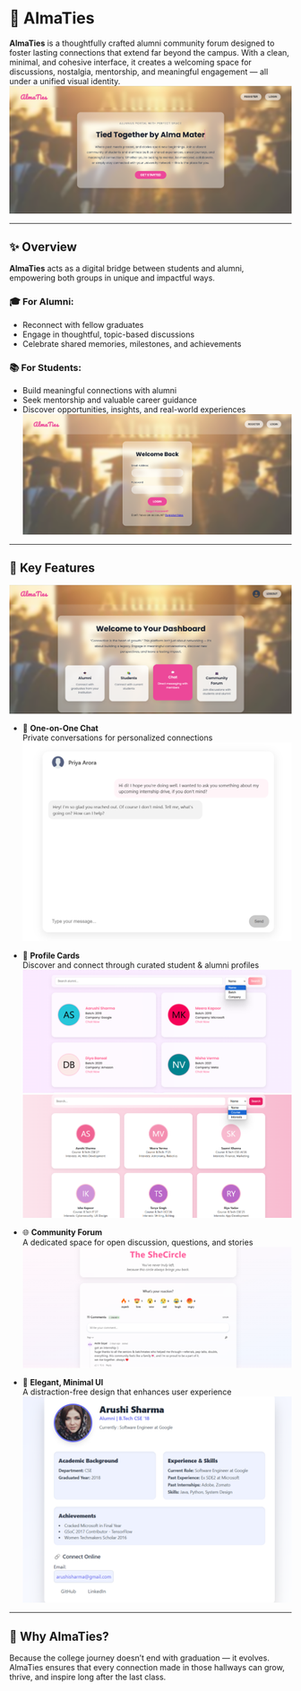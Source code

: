 # 🌟 AlmaTies

**AlmaTies** is a thoughtfully crafted alumni community forum designed to foster lasting connections that extend far beyond the campus. With a clean, minimal, and cohesive interface, it creates a welcoming space for discussions, nostalgia, mentorship, and meaningful engagement — all under a unified visual identity.
![Homepage](./images/homePage.png)

---

## ✨ Overview

**AlmaTies** acts as a digital bridge between students and alumni, empowering both groups in unique and impactful ways.

### 🎓 For Alumni:
- Reconnect with fellow graduates  
- Engage in thoughtful, topic-based discussions  
- Celebrate shared memories, milestones, and achievements  

### 📚 For Students:
- Build meaningful connections with alumni  
- Seek mentorship and valuable career guidance  
- Discover opportunities, insights, and real-world experiences  
![Login](./images/login.png)

---

## 🔧 Key Features
![Dashboard](./images/dashboard.png)

- 💬 **One-on-One Chat**  
  Private conversations for personalized connections  
  ![Chat](./images/dm.png)

- 🧾 **Profile Cards**  
  Discover and connect through curated student & alumni profiles  
  ![Alumni_Cards](./images/alumni.png)
  ![Student_Cards](./images/student.png)

- 🌐 **Community Forum**  
  A dedicated space for open discussion, questions, and stories  
  ![Forum](./images/forum.png)

- 🎨 **Elegant, Minimal UI**  
  A distraction-free design that enhances user experience  
![profile](./images/profile.png)
---

## 🤝 Why AlmaTies?

Because the college journey doesn’t end with graduation — it evolves. AlmaTies ensures that every connection made in those hallways can grow, thrive, and inspire long after the last class.

